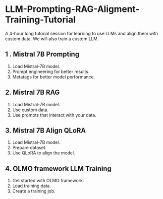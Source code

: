 # LLM-Prompting-RAG-Aligment-Training-Tutorial
A 4-hour long tutorial session for learning to use LLMs and align them with custom data. We will also train a custom LLM.

## 1 . Mistral 7B Prompting

1. Load Mistral-7B model.
2. Prompt engineering for better results.
3. Metatags for better model performance.

## 2. Mistral 7B RAG

1. Load Mistral-7B model.
2. Use custom data.
3. Use prompts that interact with your data. 

## 3. Mistral 7B Align QLoRA

1. Load Mistral-7B model.
2. Prepare dataset.
3. Use QLoRA to align the model.

## 4. OLMO framework LLM Training

1. Get started with OLMO framework.
2. Load training data.
3. Create a training job.
